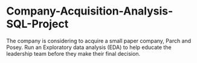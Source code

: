 # Company-Acquisition-Analysis-SQL-Project
The company is considering to acquire a small paper company, Parch and Posey. Run an Exploratory data analysis (EDA) to help educate the leadership team before they make their final decision.
